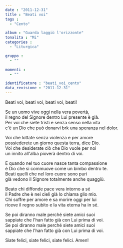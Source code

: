 ```yaml
---
date : "2011-12-31"
title : "Beati voi"
tags : 
  - "Cento"

album : "Guarda laggiù l'orizzonte"
tonalita : "Mi"
categories : 
  - "Liturgica"

gruppo : 
  - ""

momenti : 
  - ""

identificatore : "beati_voi_cento"
data_revisione : "2011-12-31"
---
```

  
  
Beati voi,  beati voi, beati voi, beati!  
  
  
Se un uomo vive oggi nella vera povertà,  
il regno del Signore dentro Lui presente è già.  
Per voi che siete tristi e senza senso nella vita  
c'è un Dio che può donarvi brk una speranza nel dolor.  
  
  
  
Voi che lottate senza violenza e per amore  
possiederete un giorno questa terra, dice Dio.  
Voi che desiderate ciò che Dio vuole per noi  
un innito all'alba pioverà dentro di voi.  
  
  
  
E quando nel tuo cuore nasce tanta compassione  
è Dio che si commuove come un bimbo dentro te.  
Beati quelli che nel loro cuore sono puri  
già vedono il Signore totalmente anche quaggiù.  
  
  
  
Beato chi diffonde pace vera intorno a sé  
il Padre che è nei cieli già lo chiama glio mio.  
Chi soffre per amore e sa morire oggi per lui  
riceve il regno subito e la vita eterna ha in sé.  
  
  
  
Se poi diranno male perché siete amici suoi  
sappiate che l'han fatto già con Lui prima di voi.  
Se poi diranno male perché siete amici suoi  
sappiate che l'han fatto già con Lui prima di voi.  
  
  
  
Siate felici,  siate felici, siate felici. Amen!  
  
  
  
